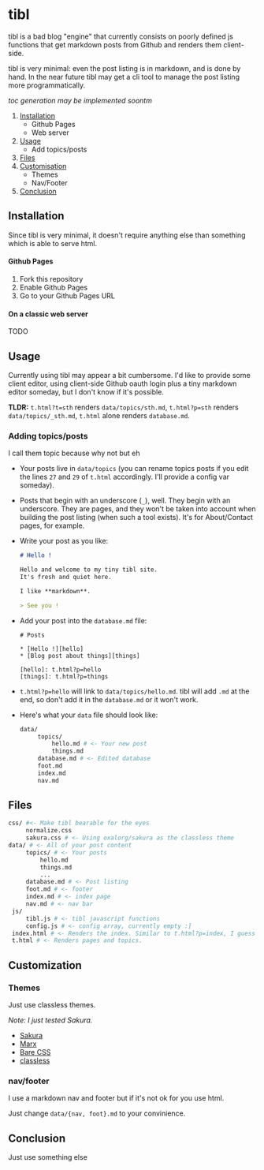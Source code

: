 # tibl

tibl is a bad blog "engine" that currently consists on poorly defined js functions that get markdown posts from Github and renders them client-side.

tibl is very minimal: even the post listing is in markdown, and is done by hand. In the near future tibl may get a cli tool to manage the post listing more programmatically.

_toc generation may be implemented soontm_

1. [Installation](#Installation)
    - Github Pages
    - Web server
2. [Usage](#Usage)
    - Add topics/posts
3. [Files](#Files)
4. [Customisation](#Customisation)
    - Themes
    - Nav/Footer
5. [Conclusion](#Conclusion)

## <a name="Installation"></a>Installation

Since tibl is very minimal, it doesn't require anything else than something which is able to serve html.

#### Github Pages

1. Fork this repository
2. Enable Github Pages
3. Go to your Github Pages URL

#### On a classic web server

TODO

## <a name="Usage"></a>Usage

Currently using tibl may appear a bit cumbersome.
I'd like to provide some client editor, using client-side Github oauth login plus a tiny markdown editor someday, but I don't know if it's possible.

**TLDR:** `t.html?t=sth` renders `data/topics/sth.md`, `t.html?p=sth` renders `data/topics/_sth.md`, `t.html` alone renders `database.md`.

### Adding topics/posts

I call them topic because why not but eh

* Your posts live in `data/topics` (you can rename topics posts if you edit the lines `27` and `29` of `t.html` accordingly. I'll provide a config var someday).

* Posts that begin with an underscore (`_`), well. They begin with an underscore. They are pages, and they won't be taken into account when building the post listing (when such a tool exists). It's for About/Contact pages, for example.

* Write your post as you like:
  ```markdown
  # Hello ! 

  Hello and welcome to my tiny tibl site. 
  It's fresh and quiet here.

  I like **markdown**.

  > See you !
  ```

* Add your post into the `database.md` file: 

    ```
    # Posts

    * [Hello !][hello]
    * [Blog post about things][things]

    [hello]: t.html?p=hello
    [things]: t.html?p=things
    ```

* `t.html?p=hello` will link to `data/topics/hello.md`. tibl will add `.md` at the end, so don't add it in the `database.md` or it won't work.
* Here's what your `data` file should look like:
   ```bash
   data/
        topics/
            hello.md # <- Your new post
            things.md
        database.md # <- Edited database
        foot.md
        index.md
        nav.md
   ``` 
## <a name="Files"></a>Files

   ```bash
   css/ #<- Make tibl bearable for the eyes
        normalize.css
        sakura.css # <- Using oxalorg/sakura as the classless theme
   data/ # <- All of your post content
        topics/ # <- Your posts
            hello.md
            things.md
            ...
        database.md # <- Post listing
        foot.md # <- footer
        index.md # <- index page
        nav.md # <- nav bar
    js/
        tibl.js # <- tibl javascript functions
        config.js # <- config array, currently empty :]
    index.html # <- Renders the index. Similar to t.html?p=index, I guess
    t.html # <- Renders pages and topics.
   ``` 

## <a name="Customization"></a>Customization

### Themes

  Just use classless themes.

  _Note: I just tested Sakura._

  - [Sakura](https://oxal.org/projects/sakura/demo/)
  - [Marx](https://mblode.github.io/marx/)
  - [Bare CSS](http://barecss.com)
  - [classless](https://classless.alhur.es/themes/)

### nav/footer

  I use a markdown nav and footer but if it's not ok for you use html.

  Just change `data/{nav, foot}.md` to your convinience.

## <a name="Conclusion"></a>Conclusion

  Just use something else